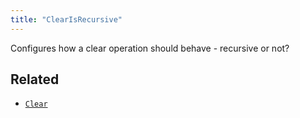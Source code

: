 ```yaml
---
title: "ClearIsRecursive"
---
```


Configures how a clear operation should behave - recursive or not?



## Related

* [`Clear`](../archetypes/clear.md)

